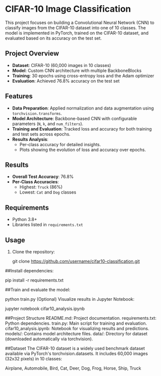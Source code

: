 # CIFAR-10 Image Classification

This project focuses on building a Convolutional Neural Network (CNN) to classify images from the CIFAR-10 dataset into one of 10 classes. The model is implemented in PyTorch, trained on the CIFAR-10 dataset, and evaluated based on its accuracy on the test set.

## Project Overview
- **Dataset**: CIFAR-10 (60,000 images in 10 classes)
- **Model**: Custom CNN architecture with multiple BackboneBlocks
- **Training**: 30 epochs using cross-entropy loss and the Adam optimizer
- **Evaluation**: Achieved 76.8% accuracy on the test set

## Features
- **Data Preparation**: Applied normalization and data augmentation using `torchvision.transforms`.
- **Model Architecture**: Backbone-based CNN with configurable parameters (`N`, `k`, and `num_filters`).
- **Training and Evaluation**: Tracked loss and accuracy for both training and test sets across epochs.
- **Results Analysis**:
  - Per-class accuracy for detailed insights.
  - Plots showing the evolution of loss and accuracy over epochs.

## Results
- **Overall Test Accuracy**: 76.8%
- **Per-Class Accuracies**:
  - Highest: `Truck` (86%)
  - Lowest: `Cat` and `Dog` classes

## Requirements
- Python 3.8+
- Libraries listed in `requirements.txt`

## Usage
1. Clone the repository:
   
   git clone https://github.com/username/cifar10-classification.git

##Install dependencies:

pip install -r requirements.txt

##Train and evaluate the model:

python train.py
(Optional) Visualize results in Jupyter Notebook:

jupyter notebook cifar10_analysis.ipynb

##Project Structure
README.md: Project documentation.
requirements.txt: Python dependencies.
train.py: Main script for training and evaluation.
cifar10_analysis.ipynb: Notebook for visualizing results and predictions.
models/: Contains model architecture files.
data/: Directory for dataset (downloaded automatically via torchvision).

##Dataset
The CIFAR-10 dataset is a widely used benchmark dataset available via PyTorch's torchvision.datasets. It includes 60,000 images (32x32 pixels) in 10 classes:

Airplane, Automobile, Bird, Cat, Deer, Dog, Frog, Horse, Ship, Truck